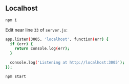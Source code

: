 ## Localhost

```sh
npm i
```

Edit near line `33` of `server.js`:

```sh
app.listen(3005, 'localhost', function(err) {
  if (err) {
    return console.log(err);
  }

  console.log('Listening at http://localhost:3005');
});
```

```sh
npm start
```